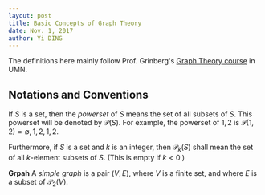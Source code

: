 ```yaml
--- 
layout: post
title: Basic Concepts of Graph Theory
date: Nov. 1, 2017
author: Yi DING
---
```

[comment]: # (Some basic facts about graph theory)

The definitions here mainly follow Prof. Grinberg's [Graph Theory course](http://www-users.math.umn.edu/~dgrinber/5707s17/) in UMN. 

##  Notations and Conventions
If $S$ is a set, then the *powerset* of $S$ means the set of all subsets of *S*. This
powerset will be denoted by $\mathcal P (S)$. For example, the powerset of ${1, 2}$ is
$\mathcal P({1, 2}) = {\emptyset, {1} , {2} , {1, 2}}$.

Furthermore, if $S$ is a set and $k$ is an integer, then $\mathcal P_k (S)$ shall mean the set of all $k$-element subsets of $S$. (This is empty if $k < 0$.)

**Grpah**
A *simple graph* is a pair $(V, E)$, where $V$ is a finite set, and where $E$ is a subset of $\mathcal P_2(V)$.

